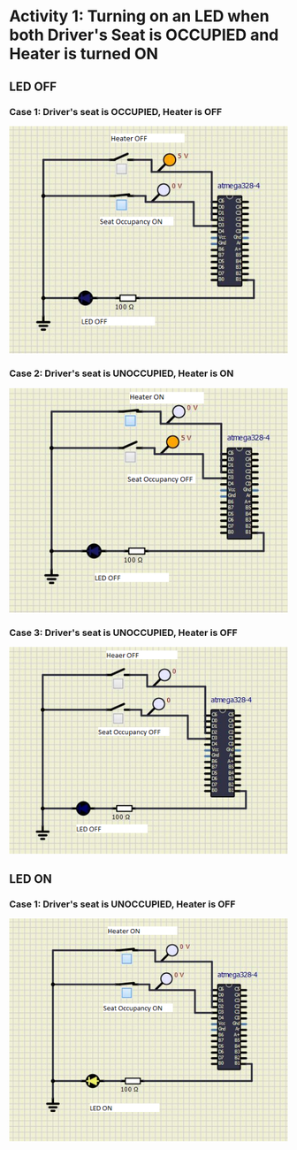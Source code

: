 # Activity 1: Turning on an LED when both Driver's Seat is OCCUPIED and Heater is turned ON
## LED OFF 
### Case 1: Driver's seat is OCCUPIED, Heater is OFF
![OFF](Capture2.png)
### Case 2: Driver's seat is UNOCCUPIED, Heater is ON
![OFF](Capture1.png)
### Case 3: Driver's seat is UNOCCUPIED, Heater is OFF
![OFF](Capture4.png)
## LED ON 
### Case 1: Driver's seat is UNOCCUPIED, Heater is OFF
![ON](Capture3.png)




